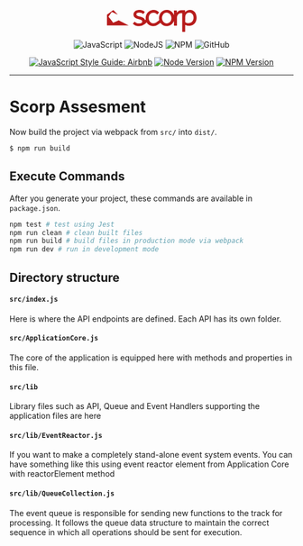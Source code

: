 
<p align="center">
<svg id="scorp_svg_logo" width="159px" height="39px" viewBox="0 0 159 39" version="1.1" xmlns="http://www.w3.org/2000/svg" xmlns:xlink="http://www.w3.org/1999/xlink"><defs><polygon id="path-1" points="0 0.192224802 38.783823 0.192224802 38.783823 27.8730667 0 27.8730667"></polygon></defs> <g id="Page-1" stroke="none" stroke-width="1" fill="none" fill-rule="evenodd"><g id="mobile-app-landing-page-by-andrei-dulcu-copy-4" transform="translate(-92.000000, -24.000000)"><g id="Group-10" transform="translate(92.000000, 19.000000)"><g id="Group" transform="translate(0.000000, 5.000000)"><path id="scorp_text_path" d="M138.805907,16.9853772 C138.774664,16.9853772 138.74304,16.9853772 138.711797,16.9853772 C138.711797,18.2871852 138.725895,19.5893894 138.703796,20.8908011 C138.696176,21.3596105 138.858487,21.6560343 139.239879,21.8997518 C140.793645,22.8948324 142.489527,23.3794933 144.295903,23.5320644 C148.043152,23.8479064 151.461207,21.9318512 152.870188,18.1247068 C153.886346,15.3792196 153.756421,12.6091625 152.933055,9.86922329 C151.525598,5.18628122 146.221917,3.20364949 142.248728,5.86869014 C140.050291,7.34327992 139.012796,9.5842918 138.826482,12.2291217 C138.715226,13.8067465 138.805907,15.3994303 138.805907,16.9853772 Z M114.388779,14.9056548 C114.380016,12.2604285 113.778398,10.2353939 112.533253,8.42158113 C109.344567,3.77589019 102.922997,3.65224815 99.5815254,8.17469335 C96.9152063,11.7832971 96.9506403,16.9144415 99.6142924,20.6233063 C102.640667,24.8386278 107.736698,24.6638646 110.809556,22.2675076 C113.271653,20.3463006 114.303051,17.6297424 114.388779,14.9056548 Z M133.683968,39 C133.623768,38.7681712 133.51137,38.5359461 133.51137,38.3041173 C133.502226,29.6796891 133.50375,21.0552608 133.50375,12.4308326 C133.50375,10.4929815 133.504512,8.55552667 133.503369,6.61767554 C133.502988,6.01650578 133.407735,5.91822621 132.832026,5.82787242 C127.212486,4.94811179 124.128197,9.67266415 124.147248,13.767514 C124.168204,18.2463674 124.152201,22.7252209 124.15182,27.2044706 C124.15182,27.932849 124.151439,27.932849 123.429422,27.9332453 C122.101216,27.9332453 120.773009,27.9189789 119.445565,27.9411711 C118.998638,27.9487006 118.86376,27.7759187 118.866808,27.3265275 C118.882049,25.0236946 118.874048,22.7204654 118.874048,20.4176325 L118.874048,19.9262347 L118.77346,19.9147423 C118.589432,20.289235 118.413785,20.6680869 118.220232,21.0370316 C116.122763,25.0272612 112.993515,27.6685245 108.657984,28.4416835 C103.248,29.4062499 98.6408078,27.8187179 95.1511226,23.2487181 C94.9228966,22.9499165 94.7735401,22.9499165 94.4851143,23.1587606 C92.8075203,24.3733851 91.1344983,25.5963316 89.4229943,26.7574571 C87.5377489,28.0362803 85.4231345,28.5934621 83.1900256,28.6945157 C80.7191654,28.806269 78.3233645,28.4737829 76.0552025,27.3788376 C73.8666718,26.3223323 72.0907768,24.7768068 70.8261993,22.6269413 C70.6242632,22.2833591 70.4707155,22.2278787 70.1678113,22.5171694 C68.1309233,24.4645314 65.8162779,25.9930165 63.3732315,27.3193943 C61.5192291,28.3263636 59.513203,28.6521128 57.4496443,28.7044229 C54.6572103,28.7749622 51.9405976,28.4119619 49.3794377,27.1731638 C48.1925865,26.5985454 47.1455667,25.813894 46.2056111,24.866368 C45.939665,24.598477 45.9301397,24.3916143 46.1861795,24.1094569 C47.0651732,23.1389462 47.9380708,22.1620948 48.7903937,21.1666179 C49.0521487,20.8606831 49.2159837,20.8911974 49.4868829,21.1531441 C51.9284052,23.5090797 54.8553363,24.2806535 58.1072703,23.9822482 C59.1199991,23.8891204 60.0858635,23.6414401 61.0082925,23.1900674 C63.1187158,22.1581319 62.8843936,19.3325944 61.3028145,18.326814 C60.0572876,17.5350294 58.6688814,17.1819363 57.2911434,16.78327 C55.6489835,16.30812 53.990821,15.886469 52.3696167,15.3439499 C51.0497925,14.9028807 49.8884692,14.1257588 48.9149845,13.0827273 C46.0840684,10.0499309 46.4776534,5.06739465 49.7455898,2.51252222 C51.8335333,0.880209584 54.2190469,0.202556125 56.7969714,0.099124807 C59.5596865,-0.0118359935 62.2122892,0.420118551 64.669433,1.78572897 C65.4314562,2.20896517 66.1195631,2.77645041 66.8427231,3.27577401 C67.1646779,3.4980919 67.1376261,3.71803206 66.904828,4.01524849 C66.1043226,5.03688043 65.3179147,6.07040103 64.5448422,7.11382884 C64.3520503,7.37379414 64.2259355,7.35913146 63.9992336,7.16415749 C61.3942573,4.91878643 58.3880758,4.38141913 55.141095,4.98972209 C54.582913,5.09434227 54.0281601,5.33885232 53.5259868,5.62219865 C52.6488982,6.11755937 52.2248323,6.95174681 52.2366436,7.98130452 C52.248836,9.00967337 52.7445321,9.76024393 53.6277169,10.2132018 C55.141476,10.9895311 56.7763968,11.3826493 58.3892188,11.8558179 C60.0275687,12.3361197 61.679254,12.8069105 63.258166,13.45722 C65.328964,14.3104293 66.8591066,15.8107779 67.5677882,18.0870594 C67.5811236,18.1306512 67.6146526,18.1671097 67.6386563,18.2067386 C68.5340336,17.6824488 68.8685617,16.9469372 68.7634025,15.8825061 C68.1240651,9.4039805 71.7913017,1.82813185 79.5155498,0.384848868 C82.5407818,-0.180258637 85.4631408,-0.028083825 88.2681481,1.36566309 C89.7567604,2.10513756 91.0544859,3.11844744 92.1982827,4.35724552 C92.4760402,4.65882113 92.4303188,4.82367717 92.1662777,5.08205732 C91.221369,6.00699485 90.2905577,6.94699135 89.3673666,7.8953099 C89.1117078,8.15804923 88.9471108,8.15963438 88.7059304,7.86360682 C87.2039827,6.01809093 85.2692058,5.13397113 82.9595136,4.94533777 C78.2212534,4.55856012 74.9163588,8.04906987 74.2092013,12.3892223 C73.6826432,15.6233334 74.2941669,18.5431876 76.3413422,21.0754716 C78.2056319,23.381871 80.6620136,24.0971719 83.4517805,23.8082776 C85.1815732,23.6291551 86.6972373,22.8766031 88.0871676,21.8173238 C89.4283284,20.794503 90.763393,19.7613786 92.1285576,18.7734312 C92.6124423,18.4227158 92.7397002,18.0676413 92.6189195,17.4605272 C92.0085389,14.3833464 92.1586575,11.3513425 93.4693374,8.48419472 C95.559567,3.91023201 98.9166602,0.974526265 103.83171,0.246147868 C110.873185,-0.797279945 116.440907,3.18423135 118.674397,8.85353567 C118.70183,8.92328246 118.739169,8.98867008 118.827945,9.17215169 C118.850425,8.92764164 118.872904,8.79884785 118.872523,8.67005406 C118.864903,6.28796345 118.864522,3.90587284 118.83747,1.52378223 C118.832517,1.10252747 118.919007,0.940445447 119.358694,0.949560085 C120.717001,0.977696573 122.076831,0.968978225 123.435518,0.95352297 C123.77119,0.949560085 123.882445,1.05457656 123.886636,1.41321772 C123.896542,2.33300349 123.948741,3.25239298 123.989128,4.17178247 C123.99751,4.35922697 124.027991,4.54587888 124.056948,4.81495883 C124.17811,4.67150236 124.255455,4.5870929 124.324418,4.4967391 C126.353686,1.85309803 129.026101,0.581804289 132.246792,0.540986566 C134.169758,0.516812963 136.093105,0.573482229 138.016451,0.57031192 C138.402035,0.569915632 138.509861,0.709012921 138.515576,1.09341284 C138.529674,2.02627614 138.586444,2.95834686 138.630261,3.99226375 C138.776569,3.86703656 138.868774,3.80442296 138.941166,3.72318381 C141.293913,1.0739947 144.222749,-0.0847530909 147.664808,0.00480812659 C150.869496,0.0880287269 153.578108,1.2820462 155.712154,3.78500482 C157.350122,5.70660812 158.157105,8.04589956 158.636799,10.5116071 C159.377485,14.3163737 159.014381,18.0042351 157.278873,21.4725527 C155.573465,24.881427 152.755123,26.8474146 149.262389,27.8254548 C145.920537,28.7614884 142.647647,28.4801235 139.47001,27.0431812 C139.263883,26.9500534 139.055851,26.8620773 138.771235,26.7376427 C138.747231,26.9999857 138.714083,27.192582 138.714083,27.3851782 C138.713702,31.0223147 138.72056,34.6594513 138.712559,38.2965878 C138.712178,38.5311906 138.600161,38.7653972 138.539961,39 L133.683968,39 Z" fill="#B71C1C" class=""></path> <g id="Group-5"><mask id="mask-2" fill="white"><use xlink:href="#path-1"></use></mask> <g id="Clip-4"></g> <path d="M38.778363,27.8730667 L0.003393,27.8730667 L0.003393,27.5405667 C0.003393,21.2833444 0.004563,15.0265111 -0.000117,8.76967778 C-0.000117,8.5694 0.061503,8.4434 0.222573,8.32245556 C3.745833,5.67762222 7.265193,3.02734444 10.784943,0.377844444 C10.858263,0.322622222 10.924173,0.257677778 11.000613,0.208288889 C11.030643,0.188844444 11.084073,0.188066667 11.119173,0.200511111 C11.153103,0.212566667 11.177283,0.251844444 11.204973,0.279455556 C12.775893,1.8459 14.349153,3.41001111 15.916953,4.97956667 C17.044833,6.1089 18.165303,7.24562222 19.289283,8.37962222 C19.306053,8.39634444 19.320483,8.4154 19.324773,8.45117778 C19.205823,8.39984444 19.086483,8.34967778 18.968313,8.29717778 C17.602533,7.6909 16.237533,7.08228889 14.870583,6.47756667 C12.817233,5.56951111 10.762323,4.66495556 8.709753,3.75417778 C8.598993,3.70517778 8.565453,3.75884444 8.515533,3.83078889 C6.836583,6.23995556 5.156463,8.64834444 3.476733,11.0571222 C3.247023,11.3865111 3.018093,11.7166778 2.788383,12.0476222 C3.141723,12.5072889 3.490773,12.9611222 3.839433,13.4149556 C4.385043,14.1254556 4.932603,14.8351778 5.476653,15.5472333 C7.303803,17.9408444 9.130173,20.3352333 10.953423,22.7315667 C11.029863,22.8315111 11.091483,22.8459 11.203413,22.7953444 C12.285663,22.3034 13.370253,21.8165111 14.453673,21.3276778 C16.508973,20.4005667 18.564273,19.4726778 20.619573,18.5451778 C20.671443,18.5218444 20.723313,18.4981222 20.773233,18.4712889 C20.866053,18.4219 20.951073,18.4277333 21.046233,18.4779 C23.410803,19.7293444 25.776933,20.9780667 28.142283,22.2271778 C31.651893,24.0814 35.161113,25.9352333 38.670333,27.7890667 C38.708553,27.8089 38.745993,27.8299 38.783823,27.8505111 C38.781873,27.8579 38.780313,27.8656778 38.778363,27.8730667" id="Fill-3" fill="#B71C1C" mask="url(#mask-2)"></path></g></g></g></g></g></svg></p>

<div align="center">

![JavaScript](https://img.shields.io/badge/javascript-%23323330.svg?style=for-the-badge&logo=javascript&logoColor=%23F7DF1E)
![NodeJS](https://img.shields.io/badge/node.js-6DA55F?style=for-the-badge&logo=node.js&logoColor=white)
![NPM](https://img.shields.io/badge/NPM-%23000000.svg?style=for-the-badge&logo=npm&logoColor=white)
![GitHub](https://img.shields.io/badge/github-%23121011.svg?style=for-the-badge&logo=github&logoColor=white)

</div>

<div align="center">

[![JavaScript Style Guide: Airbnb](https://img.shields.io/badge/code%20style-airbnb-brightgreen.svg)](https://github.com/airbnb/javascript "JavaScript Airbnb")
[![Node Version](https://img.shields.io/node/v/webpack.svg)](http://nodejs.org/download/)
[![NPM Version](https://img.shields.io/npm/v/npm)](http://nodejs.org/download/)

</div>

___
# Scorp Assesment


Now build the project via webpack from `src/` into `dist/`.

```bash
$ npm run build
```
## Execute Commands

After you generate your project, these commands are available in `package.json`.

```bash
npm test # test using Jest
npm run clean # clean built files
npm run build # build files in production mode via webpack
npm run dev # run in development mode
```

## Directory structure

#### `src/index.js`

Here is where the API endpoints are defined. Each API has its own folder.

#### `src/ApplicationCore.js`

The core of the application is equipped here with methods and properties in this file.

#### `src/lib`
Library files such as API, Queue and Event Handlers supporting the application files are here

#### `src/lib/EventReactor.js`
If you want to make a completely stand-alone event system events. You can have something like this using event reactor element from Application Core with reactorElement method

#### `src/lib/QueueCollection.js`
The event queue is responsible for sending new functions to the track for processing. It follows the queue data structure to maintain the correct sequence in which all operations should be sent for execution.
